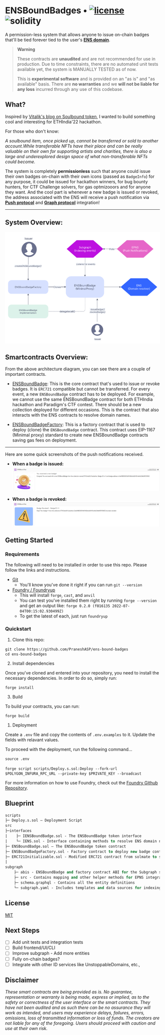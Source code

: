  # ENSBoundBadges •   [![license](https://img.shields.io/badge/MIT-brown.svg?label=MIT)](https://opensource.org/licenses/MIT) ![solidity](https://img.shields.io/badge/solidity-0.8.17-lightgrey)

 
A permission-less system that allows anyone to issue on-chain badges that'll be tied forever tied to the user's [**ENS domain**](https://ens.domains). 



> **Warning**
>
> These contracts are **unaudited** and are not recommended for use in production. Due to time constraints, there are no automated unit tests available yet, the system is MANUALLY TESTED as of now.
>
> This is **experimental software** and is provided on an "as is" and "as available" basis.
> There are **no warranties** and we **will not be liable for any loss** incurred through any use of this codebase.

 
## What?

Inspired by [Vitalik's blog on Soulbound token](https://vitalik.ca/general/2022/01/26/soulbound.html), I wanted to build something cool and interesting for ETHIndia'22 hackathon. 

For those who don't know:

*A soulbound item, once picked up, cannot be transferred or sold to another account.While transferable NFTs have their place and can be really valuable on their own for supporting artists and charities, there is also a large and underexplored design space of what non-transferable NFTs could become.*

The system is completely **permissionless** such that anyone could issue their own badges on-chain with their own icons (passed as `BadgeInfo`) for any purpose, it could be issued for hackathon winners, for bug bounty hunters, for CTF Challenge solvers, for gas optmizooors and for anyone they want. And the cool part is whenever a new badge is issued or revoked, the address associated with the ENS will receive a push notification via [**Push protocol**](https://push.org) and [**Graph protocol**](https://thegraph.com) integration!

---

## System Overview:

![image](assets/architecture.png)

## Smartcontracts Overview:

From the above architecture diagram, you can see there are a couple of important contracts.

- [ENSBoundBadge](https://github.com/PraneshASP/ens-bound-badges/blob/main/src/ENSBoundBadge.sol): This is the core contract that's used to issue or revoke badges. It is `ERC721` compatible but cannot be transferred. For every event, a new `ENSBoundBadge` contract has to be deployed. For example, we cannot use the same ENSBoundBadge contract for both ETHIndia hackathon and Paradigm's CTF contest. There should be a new collection deployed for different occasions. This is the contract that also interacts with the ENS contracts to resolve domain names.
  
- [ENSBoundBadgeFactory](https://github.com/PraneshASP/ens-bound-badges/blob/main/src/ENSBoundBadgeFactory.sol): This is a factory contract that is used to deploy (clone) the `ENSBoundBadge` contract. This contract uses EIP-1167 (Minimal proxy) standard to create new ENSBoundBadge contracts saving gas fees on deployment. 

---

Here are some quick screenshots of the push notifications received.

- **When a badge is issued:**
  ![](assets/pn_success.png)
   

- **When a badge is revoked:**
  ![](assets/pn_revoke.png)

## Getting Started

### Requirements

The following will need to be installed in order to use this repo. Please follow the links and instructions.

- [Git](https://git-scm.com/book/en/v2/Getting-Started-Installing-Git)
  - You'll know you've done it right if you can run `git --version`
- [Foundry / Foundryup](https://github.com/gakonst/foundry)
  - This will install `forge`, `cast`, and `anvil`
  - You can test you've installed them right by running `forge --version` and get an output like: `forge 0.2.0 (f016135 2022-07-04T00:15:02.930499Z)`
  - To get the latest of each, just run `foundryup`
 

### Quickstart

1. Clone this repo:

```
git clone https://github.com/PraneshASP/ens-bound-badges
cd ens-bound-badges
```

2. Install dependencies

Once you've cloned and entered into your repository, you need to install the necessary dependencies. In order to do so, simply run:

```shell
forge install
```

3. Build

To build your contracts, you can run:

```shell
forge build
```

1. Deployment

Create a `.env` file and copy the contents of `.env.examples` to it.
Update the fields with relavant values.

To proceed with the deployment, run the following command...

```shell
source .env

forge script scripts/Deploy.s.sol:Deploy --fork-url $POLYGON_INFURA_RPC_URL --private-key $PRIVATE_KEY --broadcast
```

For more information on how to use Foundry, check out the [Foundry Github Repository](https://github.com/foundry-rs/foundry/tree/master/forge).

## Blueprint

```ml
scripts
├─ Deploy.s.sol — Deployment Script
src
├─interfaces
|    ├─ IENSBoundBadge.sol - The ENSBoundBadge token interface
|    └─ IENS.sol - Interface containing methods to resolve ENS domain names.
├─ ENSBoundBadge.sol — The ENSBoundBadge token contract
├─ ENSBoundBadgeFactory.sol - Factory contract to deploy new badge contracts
├─ ERC721Initializable.sol - Modified ERC721 contract from solmate to support Clones.
|
subgraph
    ├─ abis - ENSBoundBadge and factory contract ABI for the Subgraph schema and mappings
    ├─ src - Contains mapping and other helper methods for EPNS integration
    ├─ schema.graphql - Contains all the entity definitions
    └─ subgraph.yaml - Includes templates and data sources for indexing

```

## License

[MIT](https://github.com/PraneshASP/ens-bound-badges/blob/master/LICENSE)

## Next Steps

- [ ] Add unit tests and integration tests
- [ ] Build frontend/UI/CLI
- [ ] Improve subgraph - Add more entities
- [ ] Fully on-chain badges?
- [ ] Integrate with other ID services like UnstoppableDomains, etc.,

## Disclaimer

_These smart contracts are being provided as is. No guarantee, representation or warranty is being made, express or implied, as to the safety or correctness of the user interface or the smart contracts. They have not been audited and as such there can be no assurance they will work as intended, and users may experience delays, failures, errors, omissions, loss of transmitted information or loss of funds. The creators are not liable for any of the foregoing. Users should proceed with caution and use at their own risk._
